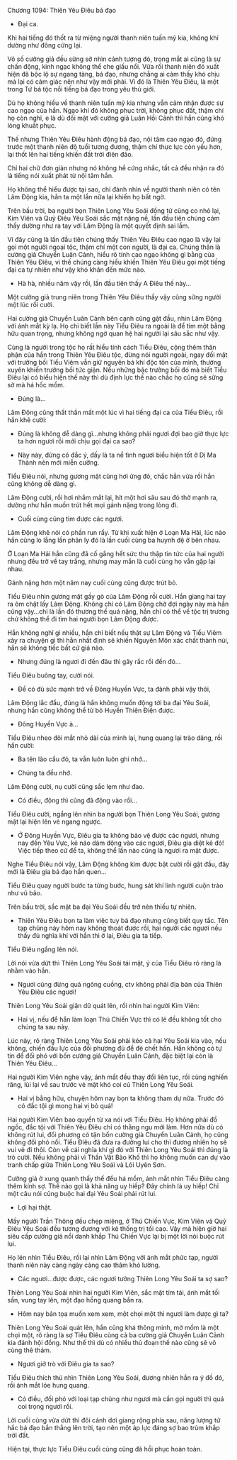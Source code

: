 




Chương 1094: Thiên Yêu Điêu bá đạo


- Đại ca.

Khi hai tiếng đó thốt ra từ miệng người thanh niên tuấn mỹ kia, không khí dường như đông cứng lại.

Vô số cường giả đều sững sờ nhìn cảnh tượng đó, trong mắt ai cũng là sự chấn động, kinh ngạc không thể che giấu nổi. Vừa rồi thanh niên đó xuất hiện đã bộc lộ sự ngang tàng, bá đạo, nhưng chẳng ai cảm thấy khó chịu mà lại có cảm giác nên như vậy mới phải. Vì đó là Thiên Yêu Điêu, là một trong Tứ bá tộc nổi tiếng bá đạo trong yêu thú giới.

Dù họ không hiểu về thanh niên tuấn mỹ kia nhưng vẫn cảm nhận được sự cao ngạo của hắn. Ngạo khí đó không phục trời, không phục đất, thậm chí họ còn nghĩ, e là dù đối mặt với cường giả Luân Hồi Cảnh thì hắn cũng khó lòng khuất phục.

Thế nhưng Thiên Yêu Điêu hành động bá đạo, nội tâm cao ngạo đó, đứng trước một thanh niên độ tuổi tương đương, thậm chí thực lực còn yếu hơn, lại thốt lên hai tiếng khiến đất trời điên đảo.

Chỉ hai chữ đơn giản nhưng nó không hề cứng nhắc, tất cả đều nhận ra đó là tiếng nói xuất phát từ nội tâm hắn.

Họ không thể hiểu được tại sao, chỉ đành nhìn về người thanh niên có tên Lâm Động kia, hắn ta một lần nữa lại khiến họ bất ngờ.

Trên bầu trời, ba người bọn Thiên Long Yêu Soái đồng tử cũng co nhỏ lại, Kim Viên và Quỷ Điêu Yêu Soái sắc mặt nặng nề, lần đầu tiên chúng cảm thấy dường như ra tay với Lâm Động là một quyết định sai lầm.

Vì đây cũng là lần đầu tiên chúng thấy Thiên Yêu Điêu cao ngạo là vậy lại gọi một người ngoại tộc, thậm chí một con người, là đại ca. Chúng thân là cường giả Chuyển Luân Cảnh, hiểu rõ tính cao ngạo không gì bằng của Thiên Yêu Điêu, vì thế chúng càng hiểu khiến Thiên Yêu Điêu gọi một tiếng đại ca tự nhiên như vậy khó khăn đến mức nào.

- Hà hà, nhiều năm vậy rồi, lần đầu tiên thấy A Điêu thế này…

Một cường giả trung niên trong Thiên Yêu Điêu thấy vậy cũng sững người một lúc rồi cười.

Hai cường giả Chuyển Luân Cảnh bên cạnh cũng gật đầu, nhìn Lâm Động với ánh mắt kỳ lạ. Họ chỉ biết lần này Tiểu Điêu ra ngoài là để tìm một bằng hữu quan trọng, nhưng không ngờ quan hệ hai người lại sâu sắc như vậy.

Cùng là người trong tộc họ rất hiểu tính cách Tiểu Điêu, cộng thêm thân phận của hắn trong Thiên Yêu Điêu tộc, đừng nói người ngoài, ngay đối mặt với trưởng bối Tiểu Viêm vẫn giữ nguyên bá khí độc tôn của mình, thường xuyên khiến trưởng bối tức giận. Nếu những bậc trưởng bối đó mà biết Tiểu Điêu lại có biểu hiện thế này thì dù định lực thế nào chắc họ cũng sẽ sững sờ mà há hốc mồm.

- Đúng là…

Lâm Động cũng thất thần mất một lúc vì hai tiếng đại ca của Tiểu Điêu, rồi hắn khẽ cười:

- Đúng là không dễ dàng gì…nhưng không phải ngươi đợi bao giờ thực lực ta hơn ngươi rồi mới chịu gọi đại ca sao?

- Này này, đừng có đắc ý, đấy là ta nể tình ngươi biểu hiện tốt ở Dị Ma Thành nên mới miễn cưỡng.

Tiểu Điêu nói, nhưng gương mặt cũng hơi ửng đỏ, chắc hẳn vừa rồi hắn cũng không dễ dàng gì.

Lâm Động cười, rồi hơi nhắm mắt lại, hít một hơi sâu sau đó thở mạnh ra, dường như hắn muốn trút hết mọi gánh nặng trong lòng đi.

- Cuối cùng cũng tìm được các ngươi.

Lâm Động khẽ nói có phần run rẩy. Từ khi xuất hiện ở Loạn Ma Hải, lúc nào hắn cũng lo lắng lần phân ly đó là lần cuối cùng ba huynh đệ ở bên nhau.

Ở Loạn Ma Hải hắn cũng đã cố gắng hết sức thu thập tin tức của hai người nhưng đều trở về tay trắng, nhưng may mắn là cuối cùng họ vẫn gặp lại nhau.

Gánh nặng hơn một năm nay cuối cùng cũng được trút bỏ.

Tiểu Điêu nhìn gương mặt gầy gò của Lâm Động rồi cười. Hắn giang hai tay ra ôm chặt lấy Lâm Động. Không chỉ có Lâm Động chờ đợi ngày này mà hắn cũng vậy…chỉ là lần đó thương thế quá nặng, hắn chỉ có thể về tộc trị trương chứ không thể đi tìm hai người bọn Lâm Động được.

Hắn không nghĩ gì nhiều, hắn chỉ biết nếu thật sự Lâm Động và Tiểu Viêm xảy ra chuyện gì thì hắn nhất định sẽ khiến Nguyên Môn xác chất thành núi, hắn sẽ không tiếc bất cứ giá nào.

- Nhưng đúng là ngươi đi đến đâu thì gây rắc rối đến đó…

Tiểu Điêu buông tay, cười nói.

- Để có đủ sức mạnh trở về Đông Huyền Vực, ta đành phải vậy thôi,

Lâm Động lắc đầu, đúng là hắn không muốn động tới ba đại Yêu Soái, nhưng hắn cũng không thể từ bỏ Huyền Thiên Điện được.

- Đông Huyền Vực à…

Tiểu Điêu nheo đôi mắt nhỏ dài của mình lại, hung quang lại trào dâng, rồi hắn cười:

- Ba tên lão cẩu đó, ta vẫn luôn luôn ghi nhớ…

- Chúng ta đều nhớ.

Lâm Động cười, nụ cười cũng sắc lẹm như đao.

- Có điều, động thì cũng đã động vào rồi…

Tiểu Điêu cười, ngẩng lên nhìn ba người bọn Thiên Long Yêu Soái, gương mặt lại hiện lên vẻ ngang ngược.

- Ở Đông Huyền Vực, Điêu gia ta không bảo vệ được các ngươi, nhưng nay đến Yêu Vực, kẻ náo dám động vào các ngươi, Điêu gia diệt kẻ đó! Việc tiếp theo cứ để ta, không thể lần nào cũng là ngươi ra mặt được.

Nghe Tiểu Điêu nói vậy, Lâm Động không kìm được bật cười rồi gật đầu, đây mới là Điêu gia bá đạo hắn quen…

Tiểu Điêu quay người bước ta từng bước, hung sát khí linh người cuộn trào như vũ bão.

Trên bầu trời, sắc mặt ba đại Yêu Soái đều trở nên thiếu tự nhiên.

- Thiên Yêu Điêu bọn ta làm việc tuy bá đạo nhưng cũng biết quy tắc. Tên tạp chủng này hôm nay không thoát được rồi, hai người các ngươi nếu thấy đủ nghĩa khí với hắn thì ở lại, Điêu gia ta tiếp.

Tiểu Điêu ngẩng lên nói.

Lời nói vừa dứt thì Thiên Long Yêu Soái tái mặt, ý của Tiểu Điêu rõ ràng là nhằm vào hắn.

- Ngươi cũng đừng quá ngông cuồng, ctv không phải địa bàn của Thiên Yêu Điêu các ngươi!

Thiên Long Yêu Soái giận dữ quát lên, rồi nhìn hai người Kim Viên:

- Hai vị, nếu để hắn làm loạn Thú Chiến Vực thì có lẽ đều không tốt cho chúng ta sau này.

Lúc này, rõ ràng Thiên Long Yêu Soái phải kéo cả hai Yêu Soái kia vào, nếu không, chiến đấu lực của đối phương đủ để đè chết hắn. Hắn không có tự tin để đối phó với bốn cường giả Chuyển Luân Cảnh, đặc biệt lại còn là Thiên Yêu Điêu…

Hai người Kim Viên nghe vậy, ánh mắt đều thay đổi liên tục, rồi cùng nghiến răng, lùi lại về sau trước vẻ mặt khó coi củ Thiên Long Yêu Soái.

- Hai vị bằng hữu, chuyện hôm nay bọn ta không tham dự nữa. Trước đó có đắc tội gì mong hai vị bỏ quá!

Hai người Kim Viên bao quyền từ xa nói với Tiểu Điêu. Họ không phải đồ ngốc, đắc tội với Thiên Yêu Điêu chỉ có thằng ngu mới làm. Hơn nữa dù có không rút lui, đối phương có tận bốn cường giả Chuyển Luân Cảnh, họ cũng không đối phó nổi. Tiểu Điêu đã đưa ra đường lui cho thì đương nhiên họ sẽ vui vẻ đi thôi. Còn về cái nghĩa khí gì đó với Thiên Long Yêu Soái thì đúng là trò cười. Nếu không phải vì Thần Vật Bảo Khố thì họ không muốn can dự vào tranh chấp giữa Thiên Long Yêu Soái và Lôi Uyên Sơn.

Cường giả ở xung quanh thấy thế đều há mồm, ánh mắt nhìn Tiểu Điêu càng thêm kính sợ. Thế nào gọi là khả năng uy hiếp? Đây chính là uy hiếp! Chỉ một câu nói cũng buộc hai đại Yêu Soái phải rút lui.

- Lợi hại thật.

Mấy người Trần Thông đều chẹp miệng, ở Thú Chiến Vực, Kim Viên và Quỷ Điêu Yêu Soái đều tương đương với kẻ thống trị tối cao. Vậy mà hiện giờ hai siêu cấp cường giả nổi danh khắp Thú Chiến Vực lại bị một lời nói buộc rút lui.

Họ lén nhìn Tiểu Điêu, rồi lại nhìn Lâm Động với ánh mắt phức tạp, người thanh niên này càng ngày càng cao thâm khó lường.

- Các ngươi…được được, các ngươi tưởng Thiên Long Yêu Soái ta sợ sao?

Thiên Long Yêu Soái nhìn hai người Kim Viên, sắc mặt tím tái, ánh mắt tối sần, vung tay lên, một đạo hồng quang bắn ra.

- Hôm nay bản tọa muốn xem xem, một chọi một thì ngươi làm được gì ta?

Thiên Long Yêu Soái quát lên, hắn cũng khá thông minh, mở mồm là một chọi một, rõ ràng là sợ Tiểu Điêu cùng cả ba cường giả Chuyển Luân Cảnh kia đánh hội đồng. Như thế thì dù có nhiều thủ đoạn thế nào cũng sẽ vô cùng thê thảm.

- Ngươi giở trò với Điêu gia ta sao?

Tiểu Điêu thích thú nhìn Thiên Long Yêu Soái, đương nhiên hắn ra ý đồ đó, rồi ánh mắt lóe hung quang.

- Có điều, đối phó với loại tạp chủng như ngươi mà cần gọi người thì quá coi trọng ngươi rồi.

Lời cuối cùng vừa dứt thì đôi cánh dơi giang rộng phía sau, năng lượng tử hắc bá đạo bắn thẳng lên trời, tạo nên một áp lực đáng sợ bao trùm khắp trời đất.

Hiện tại, thực lực Tiểu Điêu cuối cùng cũng đã hồi phục hoàn toàn.




